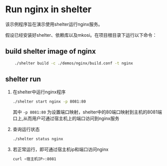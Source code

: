 # Run nginx in shelter

该示例程序旨在演示使用shelter运行nginx服务。

假设已经安装好shelter、依赖库以及mkosi。在项目根目录下运行以下命令：

## build shelter image of nginx
    
~~~sh
    ./shelter build -c ./demos/nginx/build.conf -t nginx
~~~

## shelter run
1. 在shelter中运行nginx程序

    ~~~sh
    ./shelter start nginx -p 8081:80
    ~~~
    
    其中 `-p 8081:80` 为设置端口映射，shelter中的80端口映射到主机的8081端口上,从而用户可通过宿主机上的端口访问到nginx服务

2. 查询运行状态
   ~~~sh
   ./shelter status nginx
   ~~~

3. 若正常运行，即可通过宿主机ip和端口访问nginx
   ~~~sh
   curl <宿主机IP>:8081
   ~~~


    
